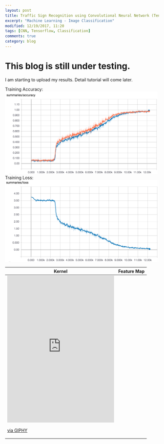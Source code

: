 ```yaml
---
layout: post
title: Traffic Sign Recognition using Convolutional Neural Network (Tensorflow)
excerpt: "Machine Learning - Image Classification"
modified: 12/19/2017, 11:20
tags: [CNN, Tensorflow, Classification]
comments: true
category: blog
---
```


# This blog is still under testing.  

I am starting to upload my results. Detail tutorial will come later.   

Training Accuracy:  
<img src="/images/GTSRB/Tensorflow/accuracy.png">  
Training Loss:  
<img src="/images/GTSRB/Tensorflow/loss.png">  

| Kernel | Feature Map |
|--------|-------------|
| <iframe src="https://giphy.com/embed/l49JYzvTeUUyhaktG" width="350" height="480" frameBorder="0" class="giphy-embed" allowFullScreen></iframe><p><a href="https://giphy.com/gifs/featuremap-l49JYzvTeUUyhaktG">via GIPHY</a></p> |  |


